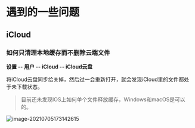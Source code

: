 # 遇到的一些问题

## iCloud

### 如何只清理本地缓存而不删除云端文件

**设置  --  用户  --  iCloud  -- iCloud云盘**

将iCloud云盘同步给关掉，然后过一会重新打开，就会发现iCloud里的文件都处于未下载状态。

> 目前还未发现IOS上如何单个文件释放缓存，Windows和macOS是可以的。

![image-20210705173142615](C:\Users\94978\Desktop\DtjcpQ9WwPSYmUk.png)
